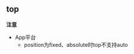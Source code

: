 ## top


<!-- CSSJSON.top.description -->

<!-- CSSJSON.top.syntax -->

<!-- CSSJSON.top.values -->

**注意**  
- App平台  
	+ position为fixed、absolute时top不支持auto 

<!-- CSSJSON.top.defaultValue -->

<!-- CSSJSON.top.unixTags -->

<!-- CSSJSON.top.compatibility -->

<!-- CSSJSON.top.reference -->
